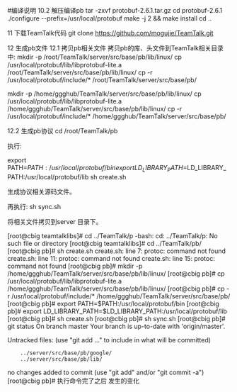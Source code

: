 #编译说明
10.2 解压编译pb
tar -zxvf protobuf-2.6.1.tar.gz
cd protobuf-2.6.1
./configure --prefix=/usr/local/protobuf
make -j 2 && make install
cd ..

11 下载TeamTalk代码
git clone https://github.com/mogujie/TeamTalk.git

12 生成pb文件
12.1 拷贝pb相关文件
拷贝pb的库、头文件到TeamTalk相关目录中:
mkdir -p /root/TeamTalk/server/src/base/pb/lib/linux/
cp /usr/local/protobuf/lib/libprotobuf-lite.a /root/TeamTalk/server/src/base/pb/lib/linux/
cp  -r /usr/local/protobuf/include/* /root/TeamTalk/server/src/base/pb/


mkdir -p /home/ggghub/TeamTalk/server/src/base/pb/lib/linux/
cp /usr/local/protobuf/lib/libprotobuf-lite.a /home/ggghub/TeamTalk/server/src/base/pb/lib/linux/
cp  -r /usr/local/protobuf/include/* /home/ggghub/TeamTalk/server/src/base/pb/

12.2 生成pb协议
cd /root/TeamTalk/pb

执行:

export PATH=$PATH:/usr/local/protobuf/bin
export LD_LIBRARY_PATH=$LD_LIBRARY_PATH:/usr/local/protobuf/lib
sh create.sh

生成协议相关源码文件。

再执行:
sh sync.sh

将相关文件拷贝到server 目录下。

[root@cbig teamtalklibs]# cd ../TeamTalk/p
-bash: cd: ../TeamTalk/p: No such file or directory
[root@cbig teamtalklibs]# cd ../TeamTalk/pb/
[root@cbig pb]# sh create.sh
create.sh: line 7: protoc: command not found
create.sh: line 11: protoc: command not found
create.sh: line 15: protoc: command not found
[root@cbig pb]# mkdir -p /home/ggghub/TeamTalk/server/src/base/pb/lib/linux/
[root@cbig pb]# cp /usr/local/protobuf/lib/libprotobuf-lite.a /home/ggghub/TeamTalk/server/src/base/pb/lib/linux/
[root@cbig pb]# cp  -r /usr/local/protobuf/include/* /home/ggghub/TeamTalk/server/src/base/pb/
[root@cbig pb]# export PATH=$PATH:/usr/local/protobuf/bin
[root@cbig pb]# export LD_LIBRARY_PATH=$LD_LIBRARY_PATH:/usr/local/protobuf/lib
[root@cbig pb]# sh create.sh
[root@cbig pb]# sh sync.sh
[root@cbig pb]# git status
On branch master
Your branch is up-to-date with 'origin/master'.


Untracked files:
  (use "git add <file>..." to include in what will be committed)

        ../server/src/base/pb/google/
        ../server/src/base/pb/lib/

no changes added to commit (use "git add" and/or "git commit -a")
[root@cbig pb]#
执行命令完了之后 发生的变化